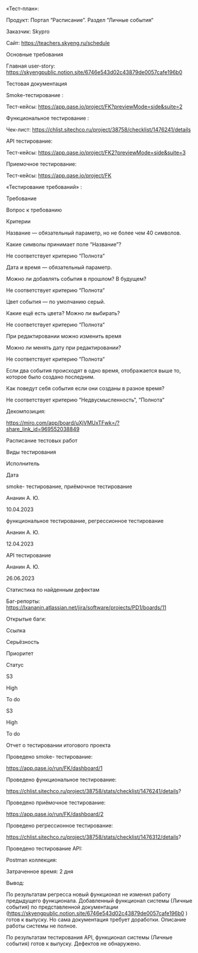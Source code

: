 «Тест-план»:

Продукт: Портал “Расписание”. Раздел “Личные события“

Заказчик: Skypro

Сайт: https://teachers.skyeng.ru/schedule

Основные требования

Главная user-story:  https://skyengpublic.notion.site/6746e543d02c43879de0057cafe196b0  

Тестовая документация 

Smoke-тестирование :

Тест-кейсы: https://app.qase.io/project/FK?previewMode=side&suite=2

Функциональное тестирование :

Чек-лист: https://chlist.sitechco.ru/project/38758/checklist/1476241/details 

API тестирование:

Тест-кейсы: https://app.qase.io/project/FK2?previewMode=side&suite=3

Приемочное тестирование:

Тест-кейсы: https://app.qase.io/project/FK

«Тестирование требований» : 

Требование

Вопрос к требованию

Критерии

Название — обязательный параметр, но не более чем 40 символов.

Какие символы принимает поле “Название”?

Не соответствует критерию “Полнота“

Дата и время — обязательный параметр.

Можно ли добавлять события в прошлом? В будущем?

Не соответствует критерию “Полнота“

Цвет события — по умолчанию серый.

Какие ещё есть цвета? Можно ли выбирать?

Не соответствует критерию “Полнота“

При редактировании можно изменить время

Можно ли менять дату при редактировании?

Не соответствует критерию “Полнота“

Если два события происходят в одно время, отображается выше то, которое было создано последним.

Как поведут себя события если они созданы в разное время?

Не соответствует критерию “Недвусмысленность“, “Полнота“

Декомпозиция:

https://miro.com/app/board/uXjVMUxTFwk=/?share_link_id=969552038849 

Расписание тестовых работ

Виды тестирования

Исполнитель

Дата

smoke- тестирование, приёмочное тестирование

Ананин А. Ю.

10.04.2023

функциональное тестирование, регрессионное тестирование

Ананин А. Ю.

12.04.2023

API тестирование

Ананин А. Ю.

26.06.2023

Статистика по найденным дефектам

Баг-репорты: https://lxananin.atlassian.net/jira/software/projects/PD1/boards/11 

Открытые баги:

Ссылка

Серьёзность

Приоритет

Статус

 

S3

High

To do

 

S3

High

To do

Отчет о тестировании итогового проекта

Проведено smoke- тестирование:







https://app.qase.io/run/FK/dashboard/1

Проведено функциональное тестирование:



https://chlist.sitechco.ru/project/38758/stats/checklist/1476241/details? 

Проведено приёмочное тестирование:







https://app.qase.io/run/FK/dashboard/2

Проведено регрессионное тестирование:



https://chlist.sitechco.ru/project/38758/stats/checklist/1476312/details?  

Проведено тестирование API:

Postman коллекция:



Затраченное время:  2 дня



Вывод:

По результатам регресса новый функционал не изменил работу предыдущего функционала. Добавленный функционал системы (Личные события) по представленной документации (https://skyengpublic.notion.site/6746e543d02c43879de0057cafe196b0 ) готов к выпуску. Но сама документация требует доработки. Описание работы системы не полное. 

По результатам тестирования API, функционал системы (Личные события) готов к выпуску. Дефектов не обнаружено.

